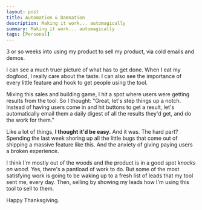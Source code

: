 ```yaml
---
layout: post
title: Automation & Damnation
description: Making it work... automagically
summary: Making it work... automagically
tags: [Personal]
---
```


3 or so weeks into using my product to sell my product, via cold emails and demos.

I can see a much truer picture of what has to get done. When I eat my dogfood, I really care about the taste. I can also see the importance of every little feature and hook to get people using the tool.

Mixing this sales and building game, I hit a spot where users were getting results from the tool. So I thought: "Great, let's step things up a notch. Instead of having users come in and hit buttons to get a result, let's automatically email them a daily digest of all the results they'd get, and do the work for them."

Like a lot of things, **I thought it'd be easy.** And it was. The hard part? Spending the last week shoring up all the little bugs that come out of shipping a massive feature like this. And the anxiety of giving paying users a broken experience.

I think I'm mostly out of the woods and the product is in a good spot _knocks on wood._ Yes, there's a pantload of work to do. But some of the most satisfying work is going to be waking up to a fresh list of leads that my tool sent me, every day. Then, selling by showing my leads how I'm using this tool to sell to them.

Happy Thanksgiving.
